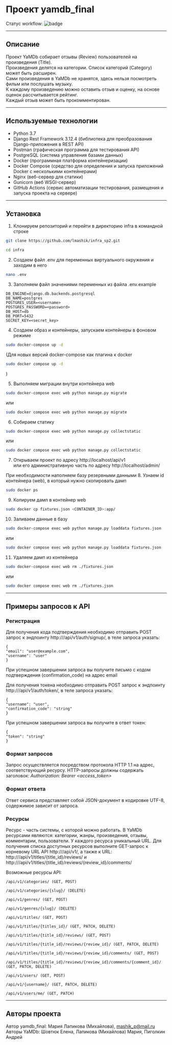 # Проект yamdb_final

Статус workflow: ![badge](https://github.com/lmashik/yamdb_final/actions/workflows/yamdb_workflow.yml/badge.svg)

----------------------------------------
## Описание

Проект YaMDb собирает отзывы (Review) пользователей на произведения 
(Title).  
Произведения делятся на категории. Список категорий (Category) может 
быть расширен.  
Сами произведения в YaMDb не хранятся, здесь нельзя посмотреть фильм 
или послушать музыку.  
К каждому произведению можно оставить отзыв и оценку, на основе оценок 
рассчитывается рейтинг.  
Каждый отзыв может быть прокомментирован.

----------------------------------------
## Используемые технологии

 - Python 3.7
 - Django Rest Framework 3.12.4 (библиотека для преобразования Django-приложения в REST API)
 - Postman (графическая программа для тестирования API)
 - PostgreSQL (система управления базами данных)
 - Docker (программная платформа контейнеризации)
 - Docker Compose (средство для определения и запуска приложений Docker с несколькими контейнерами)
 - Nginx (веб-сервер для статики)
 - Gunicorn (веб WSGI-сервер)
 - GitHub Actions (сервис автоматизации тестирования, размещения и запуска проекта на сервере)

----------------------------------------
## Установка

1. Клонируем репозиторий и перейти в директорию infra в командной строке
```bash
git clone https://github.com/lmashik/infra_sp2.git
```

```bash
cd infra
```

2. Создаем файл .env для переменных виртуального окружения и заходим в него
```bash
nano .env
```

3. Заполняем файл значениями переменных из файла .env.example
```
DB_ENGINE=django.db.backends.postgresql
DB_NAME=postgres
POSTGRES_USER=<username>
POSTGRES_PASSWORD=<password>
DB_HOST=db
DB_PORT=5432
SECRET_KEY=<secret_key>
```

4. Создаем образ и контейнеры, запускаем контейнеры в фоновом режиме
```bash
sudo docker-compose up -d
```
(Для новых версий docker-compose как плагина к docker
```bash
sudo docker compose up -d
```
)

5. Выполняем миграции внутри контейнера web
```bash
sudo docker-compose exec web python manage.py migrate
```
или
```bash
sudo docker compose exec web python manage.py migrate
```

6. Собираем статику
```bash
sudo docker-compose exec web python manage.py collectstatic
```
или
```bash
sudo docker compose exec web python manage.py collectstatic
```

7. Открываем проект по адресу http://localhost/api/v1  
или его административную часть по адресу http://localhost/admin/

При необходимости наполняем базу резервными данными
8. Узнаем id контейнера (web), в который нужно скопировать дамп
```bash
sudo docker ps
```

9. Копируем дамп в контейнер web
```bash
sudo docker cp fixtures.json <CONTAINER_ID>:app/
```

10. Заливаем данные в базу
```bash
sudo docker-compose exec web python manage.py loaddata fixtures.json
```
или
```bash
sudo docker compose exec web python manage.py loaddata fixtures.json
```

11. Удаляем дамп из контейнера
```bash
sudo docker-compose exec web rm ./fixtures.json
```
или
```bash
sudo docker compose exec web rm ./fixtures.json
```

----------------------------------------
## Примеры запросов к API

### Регистрация
Для получения кода подтверждения необходимо отправить POST запрос 
к эндпоинту http://<host>/api/v1/auth/signup/, в теле запроса 
указать:

```
{
"email": "user@example.com",
"username": "user"
}
```

При успешном завершении запроса вы получите письмо с кодом подтверждения 
(confirmation_code) на адрес email

Для получения токена необходимо отправить POST запрос к эндпоинту 
http://<host>/api/v1/auth/token/, в теле запроса указать:

```
{
"username": "user",
"confirmation_code": "string"
}
```

При успешном завершении запроса вы получите в ответ токен:

```
{
"token": "string"
}
```

### Формат запросов
Запрос осуществляется посредством протокола HTTP 1.1 на адрес, 
соответствующий ресурсу. HTTP-запросы должны содержать заголовок:
_Authorization: Bearer <access_token>_

### Формат ответа
Ответ сервиса представляет собой JSON-документ в кодировке UTF-8, 
содержимое зависит от запроса.

### Ресурсы

Ресурс - часть системы, с которой можно работать. В YaMDb ресурсами 
являются: категории, жанры, произведения, отзывы, комментарии, пользователи.
У каждого ресурса уникальный URL. Для получения списка доступных ресурсов 
выполните GET-запрос к корневому URL API http://<host>/api/v1/, 
а также к URL: 
http://<host>/api/v1/titles/{title_id}/reviews/ 
и http://<host>/api/v1/titles/{title_id}/reviews/{review_id}/comments/

Возможные ресурсы API:

```
/api/v1/categories/ (GET, POST)

/api/v1/categories/{slug}/ (DELETE)

/api/v1/genres/ (GET, POST)

/api/v1/genres/{slug}/ (DELETE)

/api/v1/titles/ (GET, POST)

/api/v1/titles/{titles_id}/ (GET, PATCH, DELETE)

/api/v1/titles/{title_id}/reviews/ (GET, POST)

/api/v1/titles/{title_id}/reviews/{review_id}/ (GET, PATCH, DELETE)

/api/v1/titles/{title_id}/reviews/{review_id}/comments/ (GET, POST)

/api/v1/titles/{title_id}/reviews/{review_id}/comments/{comment_id}/ (GET, PATCH, DELETE)

/api/v1/users/ (GET, POST)

/api/v1/{username}/ (GET, PATCH, DELETE)

/api/v1/users/me/ (GET, PATCH)
```

----------------------------------------
## Авторы проекта
Автор yamdb_final: Мария Лапикова (Михайлова), mashik_p@mail.ru  
Авторы YaMDb: Шовтюк Елена, Лапикова (Михайлова) Мария, Пиголкин Андрей

